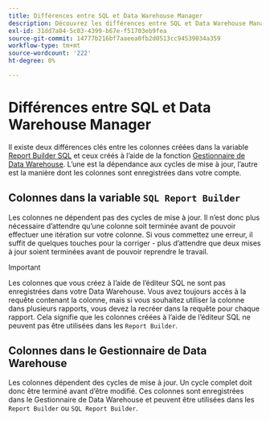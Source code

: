```yaml
---
title: Différences entre SQL et Data Warehouse Manager
description: Découvrez les différences entre SQL et Data Warehouse Manager.
exl-id: 31dd7a04-5c03-4399-b67e-f51703eb9fea
source-git-commit: 14777b216bf7aaeea0fb2d0513cc94539034a359
workflow-type: tm+mt
source-wordcount: '222'
ht-degree: 0%

---
```


# Différences entre SQL et Data Warehouse Manager

Il existe deux différences clés entre les colonnes créées dans la variable [Report Builder SQL](../dev-reports/sql-rpt-bldr.md) et ceux créés à l’aide de la fonction [Gestionnaire de Data Warehouse](../data-warehouse-mgr/creating-calculated-columns.md). L’une est la dépendance aux cycles de mise à jour, l’autre est la manière dont les colonnes sont enregistrées dans votre compte.

## Colonnes dans la variable `SQL Report Builder`

Les colonnes ne dépendent pas des cycles de mise à jour. Il n’est donc plus nécessaire d’attendre qu’une colonne soit terminée avant de pouvoir effectuer une itération sur votre colonne. Si vous commettez une erreur, il suffit de quelques touches pour la corriger - plus d’attendre que deux mises à jour soient terminées avant de pouvoir reprendre le travail.

>[!IMPORTANT]
>
>Les colonnes que vous créez à l’aide de l’éditeur SQL ne sont pas enregistrées dans votre Data Warehouse. Vous avez toujours accès à la requête contenant la colonne, mais si vous souhaitez utiliser la colonne dans plusieurs rapports, vous devez la recréer dans la requête pour chaque rapport. Cela signifie que les colonnes créées à l’aide de l’éditeur SQL ne peuvent pas être utilisées dans les `Report Builder`.

## Colonnes dans le Gestionnaire de Data Warehouse

Les colonnes dépendent des cycles de mise à jour. Un cycle complet doit donc être terminé avant d’être modifié. Ces colonnes sont enregistrées dans le Gestionnaire de Data Warehouse et peuvent être utilisées dans les `Report Builder` ou `SQL Report Builder`.
